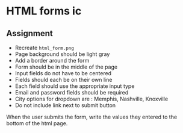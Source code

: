 # HTML forms ic

## Assignment
- Recreate `html_form.png`
- Page background should be light gray
- Add a border around the form
- Form should be in the middle of the page
- Input fields do not have to be centered
- Fields should each be on their own line
- Each field should use the appropriate input type
- Email and password fields should be required
- City options for dropdown are : Memphis, Nashville, Knoxville
- Do not include link next to submit button


When the user submits the form, write the values they entered to the bottom of the html page.

